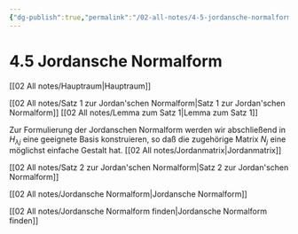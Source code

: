 ```yaml
---
{"dg-publish":true,"permalink":"/02-all-notes/4-5-jordansche-normalform/","dgHomeLink":true,"dgPassFrontmatter":false}
---
```


# 4.5 Jordansche Normalform
[[02 All notes/Hauptraum|Hauptraum]]

[[02 All notes/Satz 1 zur Jordan'schen Normalform|Satz 1 zur Jordan'schen Normalform]]
[[02 All notes/Lemma zum Satz 1|Lemma zum Satz 1]]

Zur Formulierung der Jordanschen Normalform werden wir abschließend in $H_{λj}$ eine geeignete Basis konstruieren, so daß die zugehörige Matrix $N_j$ eine möglichst einfache Gestalt hat.
[[02 All notes/Jordanmatrix|Jordanmatrix]]

[[02 All notes/Satz 2 zur Jordan'schen Normalform|Satz 2 zur Jordan'schen Normalform]]

[[02 All notes/Jordansche Normalform|Jordansche Normalform]]

[[02 All notes/Jordansche Normalform finden|Jordansche Normalform finden]] 
